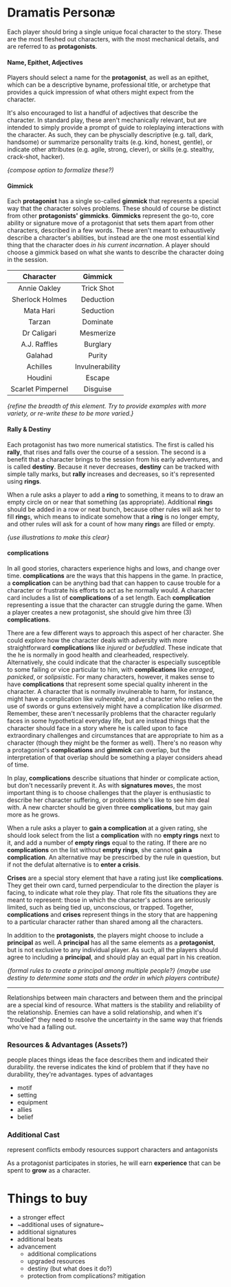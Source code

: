 # Dramatis Personæ
Each player should bring a single unique focal character to the story.  These are the most fleshed out characters, with the most mechanical details, and are referred to as **protagonists**.

#### Name, Epithet, Adjectives
Players should select a name for the **protagonist**, as well as an epithet, which can be a descriptive byname, professional title, or archetype that provides a quick impression of what others might expect from the character.

It's also encouraged to list a handful of adjectives that describe the character.  In standard play, these aren't mechanically relevant, but are intended to simply provide a prompt of guide to roleplaying interactions with the character.  As such, they can be physcially descriptive (e.g. tall, dark, handsome) or summarize personality traits (e.g. kind, honest, gentle), or indicate other attributes (e.g. agile, strong, clever), or skills (e.g. stealthy, crack-shot, hacker).

*{compose option to formalize these?)*

#### Gimmick
Each **protagonist** has a single so-called **gimmick** that represents a special way that the character solves problems.  These should of course be distinct from other **protagonists'** **gimmicks**.  **Gimmicks** represent the go-to, core ability or signature move of a protagonist that sets them apart from other characters, described in a few words.  These aren't meant to exhaustively describe a character's abilities, but instead are the one most essential kind thing that the character does *in his current incarnation*.  A player should choose a gimmick based on what she wants to describe the character doing in the session.

| Character | Gimmick |
|:---:|:---:|
| Annie Oakley | Trick Shot |
| Sherlock Holmes | Deduction |
| Mata Hari | Seduction |
| Tarzan | Dominate |
| Dr Caligari | Mesmerize |
| A.J. Raffles | Burglary |
| Galahad | Purity |
| Achilles | Invulnerability |
| Houdini | Escape |
| Scarlet Pimpernel | Disguise |

*{refine the breadth of this element.  Try to provide examples with more variety, or re-write these to be more varied.}*

#### Rally & Destiny
Each protagonist has two more numerical statistics.  The first is called his **rally**, that rises and falls over the course of a session.  The second is a benefit that a character brings to the session from his early adventures, and is called **destiny**.  Because it never decreases, **destiny** can be tracked with simple tally marks, but **rally** increases and decreases, so it's represented using **rings**.

When a rule asks a player to add a **ring** to something, it means to to draw an empty circle on or near that something (as appropriate).  Additional **ring**s should be added in a row or neat bunch, because other rules will ask her to fill **ring**s, which means to indicate somehow that a **ring** is no longer empty, and other rules will ask for a count of how many **ring**s are filled or empty.

*{use illustrations to make this clear}*

#### complications
In all good stories, characters experience highs and lows, and change over time.  **complications** are the ways that this happens in the game.  In practice, a **complication** can be anything bad that can happen to cause trouble for a character or frustrate his efforts to act as he normally would. A character card includes a list of **complications** of a set length.  Each **complication** representing a issue that the character can struggle during the game.  When a player creates a new protagonist, she should give him three (3) **complications**.

There are a few different ways to approach this aspect of her character. She could explore how the character deals with adversity with more straightforward **complications** like _injured_ or _befuddled_.  These  indicate that the he is normally in good health and clearheaded, respectively. Alternatively, she could indicate that the character is especially susceptible to some failing or vice particular to him, with  **complications** like _enraged_, _panicked_, or _solipsistic_.  For many characters, however, it makes sense to have **complications** that represent some special quality inherent in the character.  A character that is normally invulnerable to harm, for instance, might have a complication like _vulnerable_, and a character who relies on the  use of swords or guns extensively might have a complication like _disarmed_.  Remember, these aren't necessarily problems that the character regularly faces in some hypothetical everyday life, but are instead things that the character should face in a story where he is called upon to face extraordinary challenges and circumstances that are appropriate to him as a character (though they might be the former as well).  There's no reason why a protagonist's **complications** and **gimmick** can overlap, but the interpretation of that overlap should be something a player considers ahead of time.

In play, **complications** describe situations that hinder or complicate action, but don't necessarily prevent it.  As with **signatures move**s, the most important thing is to choose challenges that the player is enthusiastic to describe her character suffering, or problems she's like to see him deal with.  A new charcter should be given three **complications**, but may gain more as he grows.

When a rule asks a player to **gain a complication** at a given rating, she should look select from the list a **complication** with no **empty rings** next to it, and add a number of **empty rings** equal to the rating.  If there are no **complications** on the list without **empty rings**, she cannot **gain a complication**.  An alternative may be prescirbed by the rule in question, but if not the defulat alternative is to **enter a crisis**.

**Crises** are a special story element that have a rating just like **complications**.  They get their own card, turned perpendicular to the direction the player is facing, to indicate what role they play.  That role fits the situations they are meant to represent:  those in which the character's actions are seriously limited, such as being tied up, unconscious, or trapped.  Together, **complications** and **crises** represent things in the story that are happening to a particular character rather than shared among all the characters.

In addition to the **protagonists**, the players might choose to include a **principal** as well.  A **principal** has all the same elements as a **protagonist**, but is not exclusive to any individual player.  As such, all the players should agree to including a **principal**, and should play an equal part in his creation.

*{formal rules to create a principal among multiple people?}*
*{maybe use destiny to determine some stats and the order in which players contribute}*

***

Relationships between main characters and between them and the principal are a special kind of resource.
    What matters is the stability and reliability of the relationship.  Enemies can have a solid relationship, and when it's "troubled" they need to resolve the uncertainty in the same way that friends who've had a falling out. 
    
### Resources & Advantages (Assets?)
people places things ideas
the face describes them and indicated their durability.
the reverse indicates the kind of problem that 
if they have no durability, they're advantages.
types of advantages
* motif
* setting
* equipment
* allies
* belief

### Additional Cast
represent conflicts
embody resources
support characters and antagonists

As a protagonist participates in stories, he will earn **experience** that can be spent to **grow** as a character.

# Things to buy
* a stronger effect
* ~additional uses of signature~
* additional signatures
* additional beats
* advancement
    * additional complications
    * upgraded resources
    * destiny (but what does it do?)
    * protection from complications? mitigation
